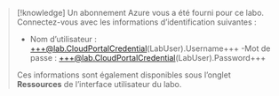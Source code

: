 > [!knowledge] Un abonnement Azure vous a été fourni pour ce labo. Connectez-vous avec les informations d’identification suivantes :
> - Nom d’utilisateur : +++@lab.CloudPortalCredential(LabUser).Username+++
>-Mot de passe : +++@lab.CloudPortalCredential(LabUser).Password+++
>
> Ces informations sont également disponibles sous l’onglet **Ressources** de l’interface utilisateur du labo.